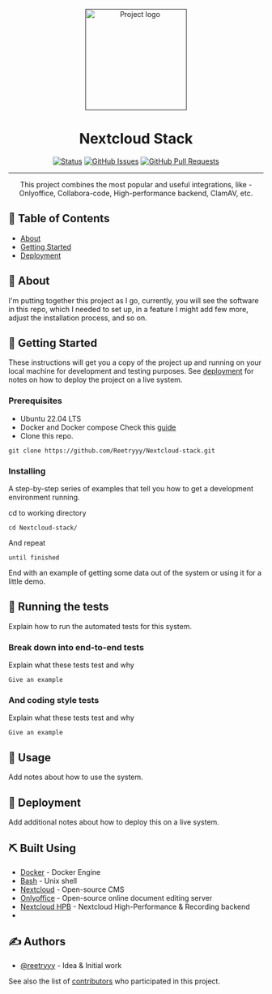 <p align="center">
  <a href="" rel="noopener">
 <img width=200px height=200px src="https://static-00.iconduck.com/assets.00/nextcloud-icon-512x512-quluhp24.png" alt="Project logo"></a>
</p>

**<h1 align="center">Nextcloud Stack</h1>**

<div align="center">

[![Status](https://img.shields.io/badge/status-active-success.svg)]()
[![GitHub Issues](https://img.shields.io/github/issues/reetryyy/Nextcloud-stack)](https://github.com/Reetryyy/Nextcloud-stack/issues)
[![GitHub Pull Requests](https://img.shields.io/github/issues-pr/kylelobo/The-Documentation-Compendium.svg)](https://github.com/Reetryyy/Nextcloud-stack/pulls)
</div>

---

<p align="center"> This project combines the most popular and useful integrations, like - Onlyoffice, Collabora-code, High-performance backend, ClamAV, etc.
    <br>
</p>

## 📝 Table of Contents

- [About](#about)
- [Getting Started](#getting_started)
- [Deployment](#deployment)

## 🧐 About <a name = "about"></a>

I'm putting together this project as I go, currently, you will see the software in this repo, which I needed to set up, in a feature I might add few more, adjust the installation process, and so on.  

## 🏁 Getting Started <a name = "getting_started"></a>

These instructions will get you a copy of the project up and running on your local machine for development and testing purposes. See [deployment](#deployment) for notes on how to deploy the project on a live system.

### Prerequisites

- Ubuntu 22.04 LTS
- Docker and Docker compose Check this [guide](https://docs.docker.com/engine/install/ubuntu/#install-using-the-repository)
- Clone this repo.

```
git clone https://github.com/Reetryyy/Nextcloud-stack.git
```

### Installing

A step-by-step series of examples that tell you how to get a development environment running.

cd to working directory

```
cd Nextcloud-stack/
```

And repeat

```
until finished
```

End with an example of getting some data out of the system or using it for a little demo.

## 🔧 Running the tests <a name = "tests"></a>

Explain how to run the automated tests for this system.

### Break down into end-to-end tests

Explain what these tests test and why

```
Give an example
```

### And coding style tests

Explain what these tests test and why

```
Give an example
```

## 🎈 Usage <a name="usage"></a>

Add notes about how to use the system.

## 🚀 Deployment <a name = "deployment"></a>

Add additional notes about how to deploy this on a live system.

## ⛏️ Built Using <a name = "built_using"></a>

- [Docker](https://www.docker.com/) - Docker Engine
- [Bash](https://en.wikipedia.org/wiki/Bash_(Unix_shell)) - Unix shell
- [Nextcloud](https://nextcloud.com/) - Open-source CMS
- [Onlyoffice](https://www.onlyoffice.com/) - Open-source online document editing server
- [Nextcloud HPB](https://github.com/strukturag/nextcloud-spreed-signaling) - Nextcloud High-Performance & Recording backend
- 

## ✍️ Authors <a name = "authors"></a>

- [@reetryyy](https://github.com/reetryyy) - Idea & Initial work

See also the list of [contributors](https://github.com/Reetryyy/Nextcloud-stack/graphs/contributors) who participated in this project.


